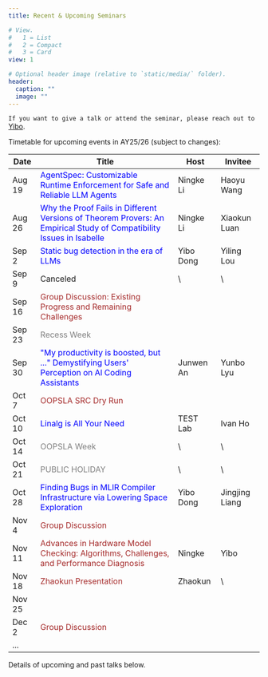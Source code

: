 ```yaml
---
title: Recent & Upcoming Seminars

# View.
#   1 = List
#   2 = Compact
#   3 = Card
view: 1

# Optional header image (relative to `static/media/` folder).
header:
  caption: ""
  image: ""
---
```


`If you want to give a talk or attend the seminar, please reach out to` [Yibo](mailto:dongyibo@u.nus.edu?subject=NUS%20TEST%20Seminar).



Timetable for upcoming events in AY25/26 (subject to changes):

| Date   | Title                                                        | Host      | Invitee    |
| ------ | ------------------------------------------------------------ | --------- | ---------- |
| Aug 19 | <font color=blue>AgentSpec: Customizable Runtime Enforcement for Safe and Reliable LLM Agents</font> | Ningke Li | Haoyu Wang |
| Aug 26 | <font color=blue>Why the Proof Fails in Different Versions of Theorem Provers: An Empirical Study of Compatibility Issues in Isabelle </font> | Ningke Li | Xiaokun Luan |
| Sep 2  | <font color=blue>Static bug detection in the era of LLMs</font> | Yibo Dong | Yiling Lou |
| Sep 9  | Canceled | \ | \  |
| Sep 16 | <font color=brown>Group Discussion: Existing Progress and Remaining Challenges</font> |   |            |
| Sep 23 | <font color=gray>Recess Week</font> |  |  |
| Sep 30  | <font color=blue>"My productivity is boosted, but ..." Demystifying Users' Perception on Al Coding Assistants </font> | Junwen An | Yunbo Lyu  |
| Oct 7  |  <font color=brown>OOPSLA SRC Dry Run</font>   |           |            |
| Oct 10  | <font color=blue>Linalg is All Your Need</font>  |  TEST Lab | Ivan Ho | 
| Oct 14  | <font color=gray>OOPSLA Week </font> | \ | \ |
| Oct 21  | <font color=gray>PUBLIC HOLIDAY </font> | \ | \ |
| Oct 28  | <font color=blue>Finding Bugs in MLIR Compiler Infrastructure via Lowering Space Exploration </font> | Yibo Dong | Jingjing Liang |
| Nov 4 | <font color=brown>Group Discussion </font> |           |            |
| Nov 11 | <font color=brown>Advances in Hardware Model Checking: Algorithms, Challenges, and Performance Diagnosis</font>  | Ningke  | Yibo |
| Nov 18 | <font color=brown>Zhaokun Presentation</font> | Zhaokun | \ |
| Nov 25 |                                                              |           |            |
| Dec 2 | <font color=brown>Group Discussion</font> |           |            |
| ... |                                                              |           |            |

Details of upcoming and past talks below.
